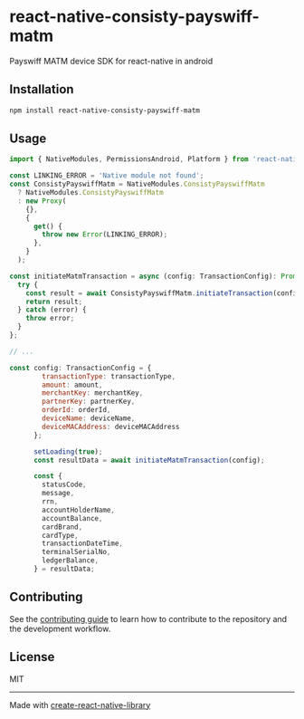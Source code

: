 # react-native-consisty-payswiff-matm

Payswiff MATM device SDK for react-native in android

## Installation

```sh
npm install react-native-consisty-payswiff-matm
```

## Usage


```js
import { NativeModules, PermissionsAndroid, Platform } from 'react-native';

const LINKING_ERROR = 'Native module not found';
const ConsistyPayswiffMatm = NativeModules.ConsistyPayswiffMatm
  ? NativeModules.ConsistyPayswiffMatm
  : new Proxy(
    {},
    {
      get() {
        throw new Error(LINKING_ERROR);
      },
    }
  );

const initiateMatmTransaction = async (config: TransactionConfig): Promise<TransactionResult> => {
  try {
    const result = await ConsistyPayswiffMatm.initiateTransaction(config);
    return result;
  } catch (error) {
    throw error;
  }
};

// ...

const config: TransactionConfig = {
        transactionType: transactionType,
        amount: amount,
        merchantKey: merchantKey,
        partnerKey: partnerKey,
        orderId: orderId,
        deviceName: deviceName,
        deviceMACAddress: deviceMACAddress
      };

      setLoading(true);
      const resultData = await initiateMatmTransaction(config);

      const {
        statusCode,
        message,
        rrn,
        accountHolderName,
        accountBalance,
        cardBrand,
        cardType,
        transactionDateTime,
        terminalSerialNo,
        ledgerBalance,
      } = resultData;
```


## Contributing

See the [contributing guide](CONTRIBUTING.md) to learn how to contribute to the repository and the development workflow.

## License

MIT

---

Made with [create-react-native-library](https://github.com/callstack/react-native-builder-bob)
